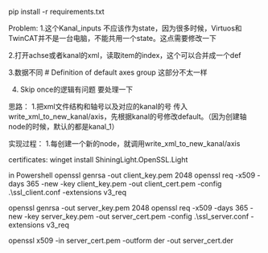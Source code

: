 pip install -r requirements.txt


Problem:
1.这个Kanal_inputs 不应该作为state，因为很多时候，Virtuos和TwinCAT并不是一台电脑，不能共用一个state。这点需要修改一下

2.打开achse或者kanal的xml，读取item的index，这个可以合并成一个def

3.数据不同 # Definition of default axes group  这部分不太一样


4. Skip once的逻辑有问题 要处理一下


思路：
1.把xml文件结构和轴号以及对应的kanal的号  传入write_xml_to_new_kanal/axis，先根据kanal的号修改default。（因为创建轴node的时候，默认的都是kanal_1）


实现过程：
1.每创建一个新的node，就调用write_xml_to_new_kanal/axis

certificates:
winget install ShiningLight.OpenSSL.Light

in Powershell
openssl genrsa -out client_key.pem 2048
openssl req -x509 -days 365 -new -key client_key.pem -out client_cert.pem -config .\ssl_client.conf -extensions v3_req

openssl genrsa -out server_key.pem 2048
openssl req -x509 -days 365 -new -key server_key.pem -out server_cert.pem -config .\ssl_server.conf -extensions v3_req


openssl x509 -in server_cert.pem -outform der -out server_cert.der

